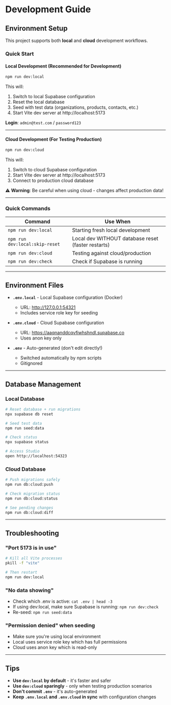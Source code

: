 # Development Guide

## Environment Setup

This project supports both **local** and **cloud** development workflows.

### Quick Start

#### Local Development (Recommended for Development)
```bash
npm run dev:local
```
This will:
1. Switch to local Supabase configuration
2. Reset the local database
3. Seed with test data (organizations, products, contacts, etc.)
4. Start Vite dev server at http://localhost:5173

**Login**: `admin@test.com` / `password123`

---

#### Cloud Development (For Testing Production)
```bash
npm run dev:cloud
```
This will:
1. Switch to cloud Supabase configuration
2. Start Vite dev server at http://localhost:5173
3. Connect to production cloud database

⚠️ **Warning**: Be careful when using cloud - changes affect production data!

---

### Quick Commands

| Command | Use When |
|---------|----------|
| `npm run dev:local` | Starting fresh local development |
| `npm run dev:local:skip-reset` | Local dev WITHOUT database reset (faster restarts) |
| `npm run dev:cloud` | Testing against cloud/production |
| `npm run dev:check` | Check if Supabase is running |

---

## Environment Files

- **`.env.local`** - Local Supabase configuration (Docker)
  - URL: http://127.0.0.1:54321
  - Includes service role key for seeding

- **`.env.cloud`** - Cloud Supabase configuration
  - URL: https://aaqnanddcqvfiwhshndl.supabase.co
  - Uses anon key only

- **`.env`** - Auto-generated (don't edit directly!)
  - Switched automatically by npm scripts
  - Gitignored

---

## Database Management

### Local Database

```bash
# Reset database + run migrations
npx supabase db reset

# Seed test data
npm run seed:data

# Check status
npx supabase status

# Access Studio
open http://localhost:54323
```

### Cloud Database

```bash
# Push migrations safely
npm run db:cloud:push

# Check migration status
npm run db:cloud:status

# See pending changes
npm run db:cloud:diff
```

---

## Troubleshooting

### "Port 5173 is in use"
```bash
# Kill all Vite processes
pkill -f "vite"

# Then restart
npm run dev:local
```

### "No data showing"
- Check which .env is active: `cat .env | head -3`
- If using dev:local, make sure Supabase is running: `npm run dev:check`
- Re-seed: `npm run seed:data`

### "Permission denied" when seeding
- Make sure you're using local environment
- Local uses service role key which has full permissions
- Cloud uses anon key which is read-only

---

## Tips

- **Use `dev:local` by default** - it's faster and safer
- **Use `dev:cloud` sparingly** - only when testing production scenarios
- **Don't commit `.env`** - it's auto-generated
- **Keep `.env.local` and `.env.cloud` in sync** with configuration changes

